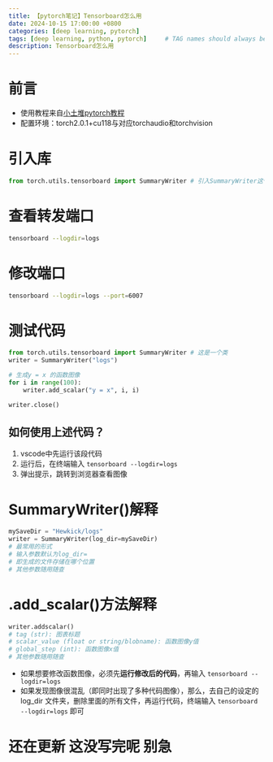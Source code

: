 ```yaml
---
title: 【pytorch笔记】Tensorboard怎么用
date: 2024-10-15 17:00:00 +0800
categories: [deep learning, pytorch]
tags: [deep learning, python, pytorch]     # TAG names should always be lowercase
description: Tensorboard怎么用
---
```


# 前言
- 使用教程来自[小土堆pytorch教程](https://www.bilibili.com/video/BV1hE411t7RN)
- 配置环境：torch2.0.1+cu118与对应torchaudio和torchvision

# 引入库
```python
from torch.utils.tensorboard import SummaryWriter # 引入SummaryWriter这个类
```

# 查看转发端口
```bash
tensorboard --logdir=logs
```

# 修改端口
```bash
tensorboard --logdir=logs --port=6007
```

# 测试代码
```python
from torch.utils.tensorboard import SummaryWriter # 这是一个类
writer = SummaryWriter("logs")

# 生成y = x 的函数图像
for i in range(100):
    writer.add_scalar("y = x", i, i)

writer.close()
```

## 如何使用上述代码？
1. vscode中先运行该段代码
2. 运行后，在终端输入 `tensorboard --logdir=logs`
3. 弹出提示，跳转到浏览器查看图像

# SummaryWriter()解释
```python
mySaveDir = "Hewkick/logs"
writer = SummaryWriter(log_dir=mySaveDir)
# 最常用的形式
# 输入参数默认为log_dir=
# 即生成的文件存储在哪个位置
# 其他参数随用随查
```

# .add_scalar()方法解释
```python
writer.addscalar()
# tag (str): 图表标题
# scalar_value (float or string/blobname): 函数图像y值
# global_step (int): 函数图像x值
# 其他参数随用随查
```

- 如果想要修改函数图像，必须先**运行修改后的代码**，再输入 `tensorboard --logdir=logs`
- 如果发现图像很混乱（即同时出现了多种代码图像），那么，去自己的设定的 log_dir 文件夹，删除里面的所有文件，再运行代码，终端输入 `tensorboard --logdir=logs` 即可


# 还在更新 这没写完呢 别急
